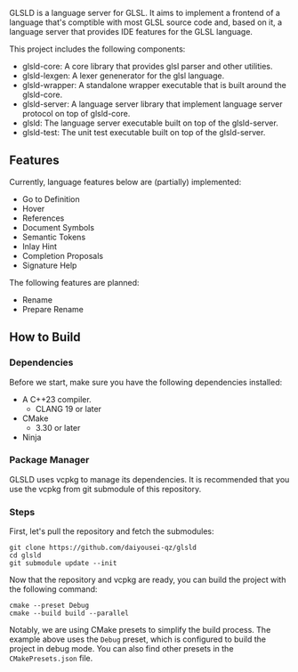 GLSLD is a language server for GLSL. It aims to implement a frontend of a language that's comptible with most GLSL source code and, based on it, a language server that provides IDE features for the GLSL language.

This project includes the following components:
- glsld-core: A core library that provides glsl parser and other utilities.
- glsld-lexgen: A lexer genenerator for the glsl language.
- glsld-wrapper: A standalone wrapper executable that is built around the glsld-core.
- glsld-server: A language server library that implement language server protocol on top of glsld-core.
- glsld: The language server executable built on top of the glsld-server.
- glsld-test: The unit test executable built on top of the glsld-server.

## Features
Currently, language features below are (partially) implemented:
- Go to Definition
- Hover
- References
- Document Symbols
- Semantic Tokens
- Inlay Hint
- Completion Proposals
- Signature Help

The following features are planned:
- Rename
- Prepare Rename

## How to Build

### Dependencies

Before we start, make sure you have the following dependencies installed:
- A C++23 compiler.
    - CLANG 19 or later
- CMake
    - 3.30 or later
- Ninja

### Package Manager
GLSLD uses vcpkg to manage its dependencies. It is recommended that you use the vcpkg from git submodule of this repository.

### Steps

First, let's pull the repository and fetch the submodules:
```
git clone https://github.com/daiyousei-qz/glsld
cd glsld
git submodule update --init
```

Now that the repository and vcpkg are ready, you can build the project with the following command:
```
cmake --preset Debug
cmake --build build --parallel
```

Notably, we are using CMake presets to simplify the build process. The example above uses the `Debug` preset, which is configured to build the project in debug mode. You can also find other presets in the `CMakePresets.json` file.